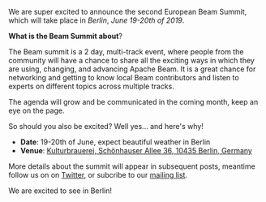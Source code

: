 We are super excited to announce the second European Beam Summit, which will take place in _Berlin_, _June 19-20th of 2019_.

**What is the Beam Summit about**?

The Beam summit is a 2 day, multi-track event, where people from the community will have a chance to share all the exciting ways in which they are using, changing, and advancing Apache Beam.
It is a great chance for networking and getting to know local Beam contributors and listen to experts on different topics across multiple tracks.

The agenda will grow and be communicated in the coming month, keep an eye on the page.

So should you also be excited? Well yes... and here's why!

* **Date**: 19-20th of June, expect beautiful weather in Berlin
* **Venue**: [Kulturbrauerei, Schönhauser Allee 36, 10435 Berlin, Germany](https://goo.gl/maps/PrsB8DuEW7z)

More details about the summit will appear in subsequent posts, meantime follow us on on [Twitter](https://twitter.com/ApacheBeam), or subcribe to our [mailing list](user-subscribe@beam.apache.org).

We are excited to see in Berlin!